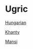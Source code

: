 # Ugric

[Hungarian](Ugric%2016f00954de6048168e2ee2fd1a26d906/Hungarian%2065d381c26f9e45b2bf5f4f5b9921c5c5.md)

[Khanty](Ugric%2016f00954de6048168e2ee2fd1a26d906/Khanty%20c66d35f843a74ee3af0ce15ad68741aa.md)

[Mansi](Ugric%2016f00954de6048168e2ee2fd1a26d906/Mansi%209572a28b873842b380080f4fc43fe922.md)
